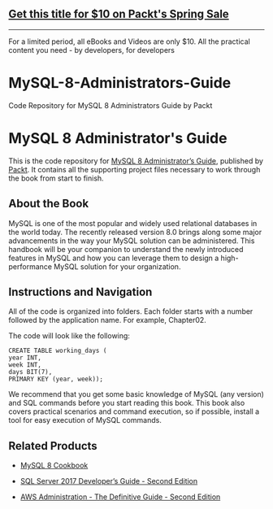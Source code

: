 ## [Get this title for $10 on Packt's Spring Sale](https://www.packt.com/B08055?utm_source=github&utm_medium=packt-github-repo&utm_campaign=spring_10_dollar_2022)
-----
For a limited period, all eBooks and Videos are only $10. All the practical content you need \- by developers, for developers

# MySQL-8-Administrators-Guide
Code Repository for MySQL 8 Administrators Guide by Packt
# MySQL 8 Administrator's Guide
This is the code repository for [MySQL 8 Administrator’s Guide](https://www.packtpub.com/big-data-and-business-intelligence/mysql-8-administrator’s-guide?utm_source=github&utm_medium=repository&utm_campaign=9781788395199), published by [Packt](https://www.packtpub.com/?utm_source=github). It contains all the supporting project files necessary to work through the book from start to finish.
## About the Book
MySQL is one of the most popular and widely used relational databases in the world today. The recently released version 8.0 brings along some major advancements in the way your MySQL solution can be administered. This handbook will be your companion to understand the newly introduced features in MySQL and how you can leverage them to design a high-performance MySQL solution for your organization.


## Instructions and Navigation
All of the code is organized into folders. Each folder starts with a number followed by the application name. For example, Chapter02.



The code will look like the following:
```
CREATE TABLE working_days (
year INT,
week INT,
days BIT(7),
PRIMARY KEY (year, week));
```

We recommend that you get some basic knowledge of MySQL (any version) and SQL commands before you start reading this book.
This book also covers practical scenarios and command execution, so if possible, install a tool for easy execution of MySQL commands.

## Related Products
* [MySQL 8 Cookbook](https://www.packtpub.com/big-data-and-business-intelligence/mysql-8-cookbook?utm_source=github&utm_medium=repository&utm_campaign=9781788395809)

* [SQL Server 2017 Developer’s Guide - Second Edition](https://www.packtpub.com/big-data-and-business-intelligence/sql-server-2017-developers-guide-second-edition?utm_source=github&utm_medium=repository&utm_campaign=9781788476195)

* [AWS Administration - The Definitive Guide - Second Edition](https://www.packtpub.com/virtualization-and-cloud/aws-administration-definitive-guide-second-edition?utm_source=github&utm_medium=repository&utm_campaign=9781788478793)

